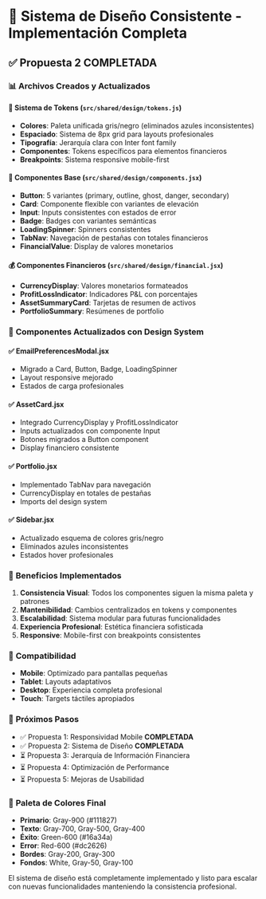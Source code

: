 # 🎨 Sistema de Diseño Consistente - Implementación Completa

## ✅ **Propuesta 2 COMPLETADA**

### 📊 **Archivos Creados y Actualizados**

#### 🧱 **Sistema de Tokens** (`src/shared/design/tokens.js`)
- **Colores**: Paleta unificada gris/negro (eliminados azules inconsistentes)
- **Espaciado**: Sistema de 8px grid para layouts profesionales
- **Tipografía**: Jerarquía clara con Inter font family
- **Componentes**: Tokens específicos para elementos financieros
- **Breakpoints**: Sistema responsive mobile-first

#### 🔧 **Componentes Base** (`src/shared/design/components.jsx`)
- **Button**: 5 variantes (primary, outline, ghost, danger, secondary)
- **Card**: Componente flexible con variantes de elevación
- **Input**: Inputs consistentes con estados de error
- **Badge**: Badges con variantes semánticas
- **LoadingSpinner**: Spinners consistentes
- **TabNav**: Navegación de pestañas con totales financieros
- **FinancialValue**: Display de valores monetarios

#### 💰 **Componentes Financieros** (`src/shared/design/financial.jsx`)
- **CurrencyDisplay**: Valores monetarios formateados
- **ProfitLossIndicator**: Indicadores P&L con porcentajes
- **AssetSummaryCard**: Tarjetas de resumen de activos
- **PortfolioSummary**: Resúmenes de portfolio

### 🔄 **Componentes Actualizados con Design System**

#### ✅ **EmailPreferencesModal.jsx**
- Migrado a Card, Button, Badge, LoadingSpinner
- Layout responsive mejorado
- Estados de carga profesionales

#### ✅ **AssetCard.jsx** 
- Integrado CurrencyDisplay y ProfitLossIndicator
- Inputs actualizados con componente Input
- Botones migrados a Button component
- Display financiero consistente

#### ✅ **Portfolio.jsx**
- Implementado TabNav para navegación
- CurrencyDisplay en totales de pestañas
- Imports del design system

#### ✅ **Sidebar.jsx**
- Actualizado esquema de colores gris/negro
- Eliminados azules inconsistentes
- Estados hover profesionales

### 🎯 **Beneficios Implementados**

1. **Consistencia Visual**: Todos los componentes siguen la misma paleta y patrones
2. **Mantenibilidad**: Cambios centralizados en tokens y componentes
3. **Escalabilidad**: Sistema modular para futuras funcionalidades
4. **Experiencia Profesional**: Estética financiera sofisticada
5. **Responsive**: Mobile-first con breakpoints consistentes

### 📱 **Compatibilidad**

- **Mobile**: Optimizado para pantallas pequeñas
- **Tablet**: Layouts adaptativos
- **Desktop**: Experiencia completa profesional
- **Touch**: Targets táctiles apropiados

### 🚀 **Próximos Pasos**

- ✅ Propuesta 1: Responsividad Mobile **COMPLETADA**
- ✅ Propuesta 2: Sistema de Diseño **COMPLETADA**
- ⏳ Propuesta 3: Jerarquía de Información Financiera
- ⏳ Propuesta 4: Optimización de Performance
- ⏳ Propuesta 5: Mejoras de Usabilidad

### 🎨 **Paleta de Colores Final**
- **Primario**: Gray-900 (#111827)
- **Texto**: Gray-700, Gray-500, Gray-400
- **Éxito**: Green-600 (#16a34a)
- **Error**: Red-600 (#dc2626)
- **Bordes**: Gray-200, Gray-300
- **Fondos**: White, Gray-50, Gray-100

El sistema de diseño está completamente implementado y listo para escalar con nuevas funcionalidades manteniendo la consistencia profesional.
